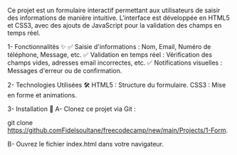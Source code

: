 Ce projet est un formulaire interactif permettant aux utilisateurs de saisir des informations de manière intuitive.
L'interface est développée en HTML5 et CSS3, avec des ajouts de JavaScript pour la validation des champs en temps réel.

1- Fonctionnalités ✨
✅ Saisie d'informations : Nom, Email, Numéro de téléphone, Message, etc.
✅ Validation en temps réel : Vérification des champs vides, adresses email incorrectes, etc.
✅ Notifications visuelles : Messages d'erreur ou de confirmation.

2- Technologies Utilisées 🛠️
HTML5 : Structure du formulaire.
CSS3 : Mise en forme et animations.

3- Installation 🚀
A- Clonez ce projet via Git :

git clone https://github.comFidelsoultane/freecodecamp/new/main/Projects/1-Form.

B-  Ouvrez le fichier index.html dans votre navigateur.
